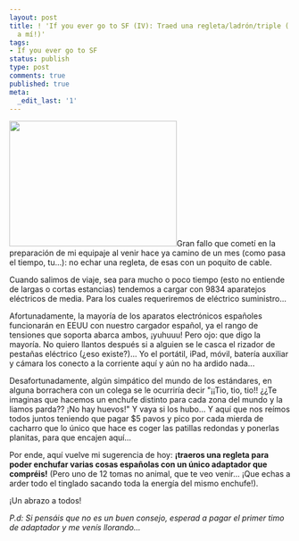 ```yaml
---
layout: post
title: ! 'If you ever go to SF (IV): Traed una regleta/ladrón/triple (¡y traedme otro
  a mí!)'
tags:
- If you ever go to SF
status: publish
type: post
comments: true
published: true
meta:
  _edit_last: '1'
---
```

<a href="http://sheniff.es/public/wp/wp-content/uploads/2012/09/base_multiple_3301.gran_.jpg"><img class="alignright size-medium wp-image-379" title="base_multiple_3301.gran" src="http://sheniff.es/public/wp/wp-content/uploads/2012/09/base_multiple_3301.gran_-300x225.jpg" alt="" width="300" height="225" /></a>Gran fallo que cometí en la preparación de mi equipaje al venir hace ya camino de un mes (como pasa el tiempo, tu...): no echar una regleta, de esas con un poquito de cable.
<!-- more -->

Cuando salimos de viaje, sea para mucho o poco tiempo (esto no entiende de largas o cortas estancias) tendemos a cargar con 9834 aparatejos eléctricos de media. Para los cuales requeriremos de eléctrico suministro...

Afortunadamente, la mayoría de los aparatos electrónicos españoles funcionarán en EEUU con nuestro cargador español, ya el rango de tensiones que soporta abarca ambos, ¡yuhuuu! Pero ojo: que digo la mayoría. No quiero llantos después si a alguien se le casca el rizador de pestañas eléctrico (¿eso existe?)... Yo el portátil, iPad, móvil, batería auxiliar y cámara los conecto a la corriente aquí y aún no ha ardido nada...

Desafortunadamente, algún simpático del mundo de los estándares, en alguna borrachera con un colega se le ocurriría decir "¡¡Tio, tio, tio!! ¿¿Te imaginas que hacemos un enchufe distinto para cada zona del mundo y la liamos parda?? ¡No hay huevos!" Y vaya si los hubo... Y aquí que nos reímos todos juntos teniendo que pagar $5 pavos y pico por cada mierda de cacharro que lo único que hace es coger las patillas redondas y ponerlas planitas, para que encajen aquí...

Por ende, aquí vuelve mi sugerencia de hoy: <strong>¡traeros una regleta para poder enchufar varias cosas españolas con un único adaptador que compréis!</strong> (Pero uno de 12 tomas no animal, que te veo venir... ¡Que echas a arder todo el tinglado sacando toda la energía del mismo enchufe!).

¡Un abrazo a todos!

<em>P.d: Si pensáis que no es un buen consejo, esperad a pagar el primer timo de adaptador y me venís llorando...</em>
